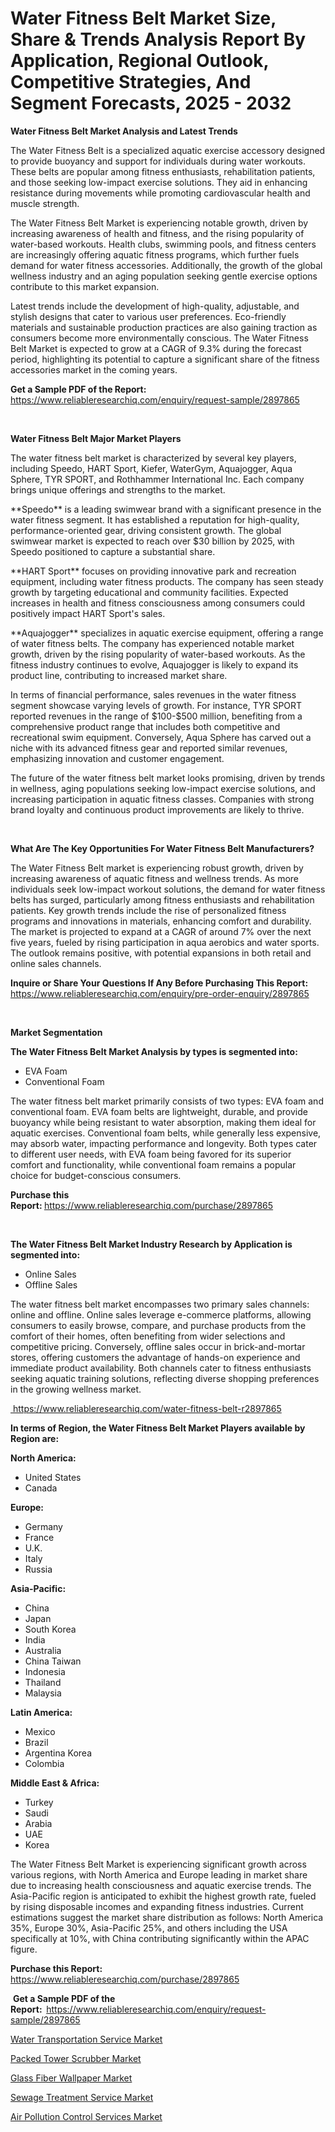 <p><h1>Water Fitness Belt Market Size, Share & Trends Analysis Report By Application, Regional Outlook, Competitive Strategies, And Segment Forecasts, 2025 - 2032</h1></p><p><strong>Water Fitness Belt Market Analysis and Latest Trends</strong></p>
<p><p>The Water Fitness Belt is a specialized aquatic exercise accessory designed to provide buoyancy and support for individuals during water workouts. These belts are popular among fitness enthusiasts, rehabilitation patients, and those seeking low-impact exercise solutions. They aid in enhancing resistance during movements while promoting cardiovascular health and muscle strength.</p><p>The Water Fitness Belt Market is experiencing notable growth, driven by increasing awareness of health and fitness, and the rising popularity of water-based workouts. Health clubs, swimming pools, and fitness centers are increasingly offering aquatic fitness programs, which further fuels demand for water fitness accessories. Additionally, the growth of the global wellness industry and an aging population seeking gentle exercise options contribute to this market expansion.</p><p>Latest trends include the development of high-quality, adjustable, and stylish designs that cater to various user preferences. Eco-friendly materials and sustainable production practices are also gaining traction as consumers become more environmentally conscious. The Water Fitness Belt Market is expected to grow at a CAGR of 9.3% during the forecast period, highlighting its potential to capture a significant share of the fitness accessories market in the coming years.</p></p>
<p><strong>Get a Sample PDF of the Report:&nbsp;</strong> <a href="https://www.reliableresearchiq.com/enquiry/request-sample/2897865?utm_campaign=1121&utm_medium=2&utm_source=Github&utm_content=ia&utm_term=15032025&utm_id=water-fitness-belt">https://www.reliableresearchiq.com/enquiry/request-sample/2897865</a></p>
<p>&nbsp;</p>
<p><strong>Water Fitness Belt Major Market Players</strong></p>
<p><p>The water fitness belt market is characterized by several key players, including Speedo, HART Sport, Kiefer, WaterGym, Aquajogger, Aqua Sphere, TYR SPORT, and Rothhammer International Inc. Each company brings unique offerings and strengths to the market.</p><p>**Speedo** is a leading swimwear brand with a significant presence in the water fitness segment. It has established a reputation for high-quality, performance-oriented gear, driving consistent growth. The global swimwear market is expected to reach over $30 billion by 2025, with Speedo positioned to capture a substantial share.</p><p>**HART Sport** focuses on providing innovative park and recreation equipment, including water fitness products. The company has seen steady growth by targeting educational and community facilities. Expected increases in health and fitness consciousness among consumers could positively impact HART Sport's sales.</p><p>**Aquajogger** specializes in aquatic exercise equipment, offering a range of water fitness belts. The company has experienced notable market growth, driven by the rising popularity of water-based workouts. As the fitness industry continues to evolve, Aquajogger is likely to expand its product line, contributing to increased market share.</p><p>In terms of financial performance, sales revenues in the water fitness segment showcase varying levels of growth. For instance, TYR SPORT reported revenues in the range of $100-$500 million, benefiting from a comprehensive product range that includes both competitive and recreational swim equipment. Conversely, Aqua Sphere has carved out a niche with its advanced fitness gear and reported similar revenues, emphasizing innovation and customer engagement.</p><p>The future of the water fitness belt market looks promising, driven by trends in wellness, aging populations seeking low-impact exercise solutions, and increasing participation in aquatic fitness classes. Companies with strong brand loyalty and continuous product improvements are likely to thrive.</p></p>
<p>&nbsp;</p>
<p><strong>What Are The Key Opportunities For Water Fitness Belt Manufacturers?</strong></p>
<p><p>The Water Fitness Belt market is experiencing robust growth, driven by increasing awareness of aquatic fitness and wellness trends. As more individuals seek low-impact workout solutions, the demand for water fitness belts has surged, particularly among fitness enthusiasts and rehabilitation patients. Key growth trends include the rise of personalized fitness programs and innovations in materials, enhancing comfort and durability. The market is projected to expand at a CAGR of around 7% over the next five years, fueled by rising participation in aqua aerobics and water sports. The outlook remains positive, with potential expansions in both retail and online sales channels.</p></p>
<p><strong>Inquire or Share Your Questions If Any Before Purchasing This Report:</strong> <a href="https://www.reliableresearchiq.com/enquiry/pre-order-enquiry/2897865?utm_campaign=1121&utm_medium=2&utm_source=Github&utm_content=ia&utm_term=15032025&utm_id=water-fitness-belt">https://www.reliableresearchiq.com/enquiry/pre-order-enquiry/2897865</a></p>
<p>&nbsp;</p>
<p><strong>Market Segmentation</strong></p>
<p><strong>The Water Fitness Belt Market Analysis by types is segmented into:</strong></p>
<p><ul><li>EVA Foam</li><li>Conventional Foam</li></ul></p>
<p><p>The water fitness belt market primarily consists of two types: EVA foam and conventional foam. EVA foam belts are lightweight, durable, and provide buoyancy while being resistant to water absorption, making them ideal for aquatic exercises. Conventional foam belts, while generally less expensive, may absorb water, impacting performance and longevity. Both types cater to different user needs, with EVA foam being favored for its superior comfort and functionality, while conventional foam remains a popular choice for budget-conscious consumers.</p></p>
<p><strong>Purchase this Report:&nbsp;</strong><a href="https://www.reliableresearchiq.com/purchase/2897865?utm_campaign=1121&utm_medium=2&utm_source=Github&utm_content=ia&utm_term=15032025&utm_id=water-fitness-belt">https://www.reliableresearchiq.com/purchase/2897865</a></p>
<p>&nbsp;</p>
<p><strong>The Water Fitness Belt Market Industry Research by Application is segmented into:</strong></p>
<p><ul><li>Online Sales</li><li>Offline Sales</li></ul></p>
<p><p>The water fitness belt market encompasses two primary sales channels: online and offline. Online sales leverage e-commerce platforms, allowing consumers to easily browse, compare, and purchase products from the comfort of their homes, often benefiting from wider selections and competitive pricing. Conversely, offline sales occur in brick-and-mortar stores, offering customers the advantage of hands-on experience and immediate product availability. Both channels cater to fitness enthusiasts seeking aquatic training solutions, reflecting diverse shopping preferences in the growing wellness market.</p></p>
<p><a href="https://www.reliableresearchiq.com/water-fitness-belt-r2897865?utm_campaign=1121&utm_medium=2&utm_source=Github&utm_content=ia&utm_term=15032025&utm_id=water-fitness-belt">&nbsp;https://www.reliableresearchiq.com/water-fitness-belt-r2897865</a></p>
<p><strong>In terms of Region, the Water Fitness Belt Market Players available by Region are:</strong></p>
<p>
    <p> <strong> North America: </strong>
        <ul>
            <li>United States</li>
            <li>Canada</li>
        </ul>
        </p> 
    <p> <strong> Europe: </strong>
        <ul>
            <li>Germany</li>
            <li>France</li>
            <li>U.K.</li>
            <li>Italy</li>
            <li>Russia</li>
        </ul>
        </p> 
    <p> <strong> Asia-Pacific: </strong>
        <ul>
            <li>China</li>
            <li>Japan</li>
            <li>South Korea</li>
            <li>India</li>
            <li>Australia</li>
            <li>China Taiwan</li>
            <li>Indonesia</li>
            <li>Thailand</li>
            <li>Malaysia</li>
        </ul>
        </p> 
    <p> <strong> Latin America: </strong>
        <ul>
            <li>Mexico</li>
            <li>Brazil</li>
            <li>Argentina Korea</li>
            <li>Colombia</li>
        </ul>
        </p> 
    <p> <strong> Middle East & Africa: </strong>
        <ul>
            <li>Turkey</li>
            <li>Saudi</li>
            <li>Arabia</li>
            <li>UAE</li>
            <li>Korea</li>
        </ul>
    </p>
    </p>
<p><p>The Water Fitness Belt Market is experiencing significant growth across various regions, with North America and Europe leading in market share due to increasing health consciousness and aquatic exercise trends. The Asia-Pacific region is anticipated to exhibit the highest growth rate, fueled by rising disposable incomes and expanding fitness industries. Current estimations suggest the market share distribution as follows: North America 35%, Europe 30%, Asia-Pacific 25%, and others including the USA specifically at 10%, with China contributing significantly within the APAC figure.</p></p>
<p><strong>Purchase this Report: </strong><a href="https://www.reliableresearchiq.com/purchase/2897865?utm_campaign=1121&utm_medium=2&utm_source=Github&utm_content=ia&utm_term=15032025&utm_id=water-fitness-belt">https://www.reliableresearchiq.com/purchase/2897865</a></p>
<p>&nbsp;<strong>Get a Sample PDF of the Report:&nbsp;&nbsp;</strong><a href="https://www.reliableresearchiq.com/enquiry/request-sample/2897865?utm_campaign=1121&utm_medium=2&utm_source=Github&utm_content=ia&utm_term=15032025&utm_id=water-fitness-belt">https://www.reliableresearchiq.com/enquiry/request-sample/2897865</a></p>
<p><strong></strong></p>
<p><p><a href="https://github.com/ridchycarlas/Market-Research-Report-List-1/blob/main/water-transportation-service-market.md?utm_campaign=1121&utm_medium=2&utm_source=Github&utm_content=ia&utm_term=15032025&utm_id=water-fitness-belt">Water Transportation Service Market</a></p><p><a href="https://github.com/stohllaackdw/Market-Research-Report-List-1/blob/main/packed-tower-scrubber-market.md?utm_campaign=1121&utm_medium=2&utm_source=Github&utm_content=ia&utm_term=15032025&utm_id=water-fitness-belt">Packed Tower Scrubber Market</a></p><p><a href="https://github.com/hadshpinay/Market-Research-Report-List-1/blob/main/glass-fiber-wallpaper-market.md?utm_campaign=1121&utm_medium=2&utm_source=Github&utm_content=ia&utm_term=15032025&utm_id=water-fitness-belt">Glass Fiber Wallpaper Market</a></p><p><a href="https://github.com/catlowdarcys/Market-Research-Report-List-1/blob/main/sewage-treatment-service-market.md?utm_campaign=1121&utm_medium=2&utm_source=Github&utm_content=ia&utm_term=15032025&utm_id=water-fitness-belt">Sewage Treatment Service Market</a></p><p><a href="https://github.com/fabinbuddygc/Market-Research-Report-List-1/blob/main/air-pollution-control-services-market.md?utm_campaign=1121&utm_medium=2&utm_source=Github&utm_content=ia&utm_term=15032025&utm_id=water-fitness-belt">Air Pollution Control Services Market</a></p></p>